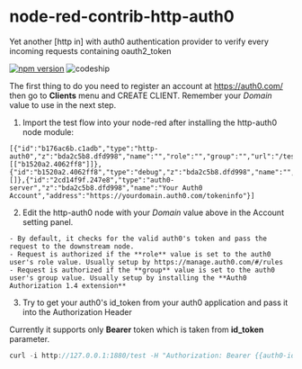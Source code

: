 # node-red-contrib-http-auth0
Yet another [http in] with auth0 authentication provider to verify every incoming requests containing oauth2_token

[![npm version](https://badge.fury.io/js/node-red-contrib-http-auth0.svg)](https://badge.fury.io/js/node-red-contrib-http-auth0) ![codeship](https://codeship.com/projects/dfcc3910-2420-0134-486b-76d3d72b136a/status?branch=master)

The first thing to do you need to register an account at https://auth0.com/ then go to **Clients** menu and CREATE CLIENT. Remember your *Domain* value to use in the next step.

1. Import the test flow into your node-red after installing the http-auth0 node module:

```
[{"id":"b176ac6b.c1adb","type":"http-auth0","z":"bda2c5b8.dfd998","name":"","role":"","group":"","url":"/test","method":"get","auth0":"2cd14f9f.247e8","x":200,"y":180,"wires":[["b1520a2.4062ff8"]]},{"id":"b1520a2.4062ff8","type":"debug","z":"bda2c5b8.dfd998","name":"","active":true,"console":"false","complete":"false","x":420,"y":180,"wires":[]},{"id":"2cd14f9f.247e8","type":"auth0-server","z":"bda2c5b8.dfd998","name":"Your Auth0 Account","address":"https://yourdomain.auth0.com/tokeninfo"}]
```

2. Edit the http-auth0 node with your *Domain* value above in the Account setting panel.
```
- By default, it checks for the valid auth0's token and pass the request to the downstream node.
- Request is authorized if the **role** value is set to the auth0 user's role value. Usually setup by https://manage.auth0.com/#/rules
- Request is authorized if the **group** value is set to the auth0 user's group value. Usually setup by installing the **Auth0 Authorization 1.4 extension**
```
3. Try to get your auth0's id_token from your auth0 application and pass it into the Authorization Header

Currently it supports only **Bearer** token which is taken from **id_token** parameter.

```javascript
curl -i http://127.0.0.1:1880/test -H "Authorization: Bearer {{auth0-id-token}}"
```
